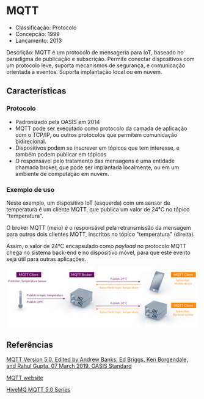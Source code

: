 # MQTT

- Classificação: Protocolo
- Concepção: 1999
- Lançamento: 2013

Descrição: MQTT é um protocolo de mensageria para IoT, baseado no paradigma de publicação e subscrição.
Permite conectar dispositivos com um protocolo leve, suporta mecanismos de segurança, e comunicação orientada a eventos.
Suporta implantação local ou em nuvem.

## Características

### Protocolo

- Padronizado pela OASIS em 2014
- MQTT pode ser executado como protocolo da camada de aplicação com o TCP/IP, ou outros protocolos que permitem comunicação bidirecional.
- Dispositivos podem se inscrever em tópicos que tem interesse, e também podem publicar em tópicos
- O responsável pelo tratamento das mensagens é uma entidade chamada broker, que pode ser implantada localmente, ou em um ambiente de computação em nuvem.

### Exemplo de uso

Neste exemplo, um dispositivo IoT (esquerda) com um sensor de temperatura é um cliente MQTT, que publica um valor de 24°C no tópico "temperatura".

O broker MQTT (meio) é o responsável pela retransmissão da mensagem para outros dois clientes MQTT, inscritos no tópico "temperatura" (direita).

Assim, o valor de 24°C encapsulado como *payload* no protocolo MQTT chega no sistema back-end e no dispositivo móvel, para que este evento seja útil para outras aplicações.

![Exemplo MQTT](imgs/mqtt.png)

## Referências

[MQTT Version 5.0. Edited by Andrew Banks, Ed Briggs, Ken Borgendale, and Rahul Gupta. 07 March 2019. OASIS Standard](https://docs.oasis-open.org/mqtt/mqtt/v5.0/mqtt-v5.0.html)

[MQTT website](https://mqtt.org/)

[HiveMQ MQTT 5.0 Series](https://www.hivemq.com/blog/mqtt5-essentials-part1-introduction-to-mqtt-5/)